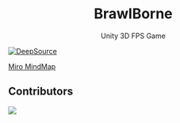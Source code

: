 <div align="center">
  <h1>BrawlBorne</h1>
  Unity 3D FPS Game
</div>

[![DeepSource](https://deepsource.io/gh/TheCreators/BrawlBorne.svg/?label=active+issues&show_trend=true&token=Xy-UnUKY4VBrU_7c5GQpuu39)](https://deepsource.io/gh/TheCreators/BrawlBorne/?ref=repository-badge)


[Miro MindMap](https://miro.com/app/board/uXjVPC6Tqtw=/?share_link_id=168174453400)

## Contributors

<a href="https://github.com/TheCreators/BrawlBorne/graphs/contributors">
  <img src="https://contrib.rocks/image?repo=TheCreators/BrawlBorne"/>
</a>

